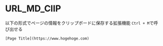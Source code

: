 # URL_MD_ClIP
以下の形式でページの情報をクリップボードに保存する拡張機能
`Ctrl + M`で呼び出せる
```
[Page Title](https://www.hogehoge.com)
```